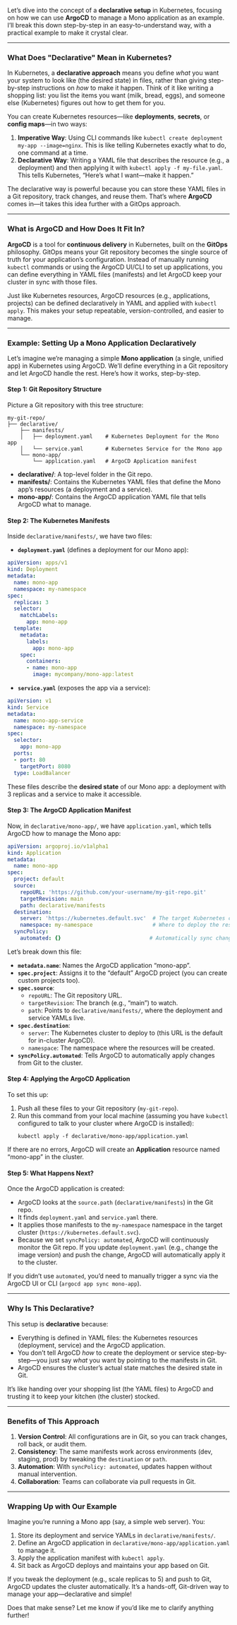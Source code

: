 
Let’s dive into the concept of a **declarative setup** in Kubernetes, focusing on how we can use **ArgoCD** to manage a Mono application as an example. I’ll break this down step-by-step in an easy-to-understand way, with a practical example to make it crystal clear.

---

### What Does "Declarative" Mean in Kubernetes?

In Kubernetes, a **declarative approach** means you define *what* you want your system to look like (the desired state) in files, rather than giving step-by-step instructions on *how* to make it happen. Think of it like writing a shopping list: you list the items you want (milk, bread, eggs), and someone else (Kubernetes) figures out how to get them for you.

You can create Kubernetes resources—like **deployments**, **secrets**, or **config maps**—in two ways:
1. **Imperative Way**: Using CLI commands like `kubectl create deployment my-app --image=nginx`. This is like telling Kubernetes exactly what to do, one command at a time.
2. **Declarative Way**: Writing a YAML file that describes the resource (e.g., a deployment) and then applying it with `kubectl apply -f my-file.yaml`. This tells Kubernetes, “Here’s what I want—make it happen.”

The declarative way is powerful because you can store these YAML files in a Git repository, track changes, and reuse them. That’s where **ArgoCD** comes in—it takes this idea further with a GitOps approach.

---

### What is ArgoCD and How Does It Fit In?

**ArgoCD** is a tool for **continuous delivery** in Kubernetes, built on the **GitOps** philosophy. GitOps means your Git repository becomes the single source of truth for your application’s configuration. Instead of manually running `kubectl` commands or using the ArgoCD UI/CLI to set up applications, you can define everything in YAML files (manifests) and let ArgoCD keep your cluster in sync with those files.

Just like Kubernetes resources, ArgoCD resources (e.g., applications, projects) can be defined declaratively in YAML and applied with `kubectl apply`. This makes your setup repeatable, version-controlled, and easier to manage.

---

### Example: Setting Up a Mono Application Declaratively

Let’s imagine we’re managing a simple **Mono application** (a single, unified app) in Kubernetes using ArgoCD. We’ll define everything in a Git repository and let ArgoCD handle the rest. Here’s how it works, step-by-step.

#### Step 1: Git Repository Structure

Picture a Git repository with this tree structure:

```
my-git-repo/
├── declarative/
    ├── manifests/
    │   ├── deployment.yaml    # Kubernetes Deployment for the Mono app
    │   └── service.yaml       # Kubernetes Service for the Mono app
    └── mono-app/
        └── application.yaml   # ArgoCD Application manifest
```

- **declarative/**: A top-level folder in the Git repo.
- **manifests/**: Contains the Kubernetes YAML files that define the Mono app’s resources (a deployment and a service).
- **mono-app/**: Contains the ArgoCD application YAML file that tells ArgoCD what to manage.

#### Step 2: The Kubernetes Manifests

Inside `declarative/manifests/`, we have two files:

- **`deployment.yaml`** (defines a deployment for our Mono app):
```yaml
apiVersion: apps/v1
kind: Deployment
metadata:
  name: mono-app
  namespace: my-namespace
spec:
  replicas: 3
  selector:
    matchLabels:
      app: mono-app
  template:
    metadata:
      labels:
        app: mono-app
    spec:
      containers:
      - name: mono-app
        image: mycompany/mono-app:latest
```

- **`service.yaml`** (exposes the app via a service):
```yaml
apiVersion: v1
kind: Service
metadata:
  name: mono-app-service
  namespace: my-namespace
spec:
  selector:
    app: mono-app
  ports:
  - port: 80
    targetPort: 8080
  type: LoadBalancer
```

These files describe the **desired state** of our Mono app: a deployment with 3 replicas and a service to make it accessible.

#### Step 3: The ArgoCD Application Manifest

Now, in `declarative/mono-app/`, we have `application.yaml`, which tells ArgoCD how to manage the Mono app:

```yaml
apiVersion: argoproj.io/v1alpha1
kind: Application
metadata:
  name: mono-app
spec:
  project: default
  source:
    repoURL: 'https://github.com/your-username/my-git-repo.git'
    targetRevision: main
    path: declarative/manifests
  destination:
    server: 'https://kubernetes.default.svc'  # The target Kubernetes cluster
    namespace: my-namespace                   # Where to deploy the resources
  syncPolicy:
    automated: {}                            # Automatically sync changes
```

Let’s break down this file:
- **`metadata.name`**: Names the ArgoCD application “mono-app”.
- **`spec.project`**: Assigns it to the “default” ArgoCD project (you can create custom projects too).
- **`spec.source`**:
  - `repoURL`: The Git repository URL.
  - `targetRevision`: The branch (e.g., “main”) to watch.
  - `path`: Points to `declarative/manifests/`, where the deployment and service YAMLs live.
- **`spec.destination`**:
  - `server`: The Kubernetes cluster to deploy to (this URL is the default for in-cluster ArgoCD).
  - `namespace`: The namespace where the resources will be created.
- **`syncPolicy.automated`**: Tells ArgoCD to automatically apply changes from Git to the cluster.

#### Step 4: Applying the ArgoCD Application

To set this up:
1. Push all these files to your Git repository (`my-git-repo`).
2. Run this command from your local machine (assuming you have `kubectl` configured to talk to your cluster where ArgoCD is installed):
   ```
   kubectl apply -f declarative/mono-app/application.yaml
   ```

If there are no errors, ArgoCD will create an **Application** resource named “mono-app” in the cluster.

#### Step 5: What Happens Next?

Once the ArgoCD application is created:
- ArgoCD looks at the `source.path` (`declarative/manifests`) in the Git repo.
- It finds `deployment.yaml` and `service.yaml` there.
- It applies those manifests to the `my-namespace` namespace in the target cluster (`https://kubernetes.default.svc`).
- Because we set `syncPolicy: automated`, ArgoCD will continuously monitor the Git repo. If you update `deployment.yaml` (e.g., change the image version) and push the change, ArgoCD will automatically apply it to the cluster.

If you didn’t use `automated`, you’d need to manually trigger a sync via the ArgoCD UI or CLI (`argocd app sync mono-app`).

---

### Why Is This Declarative?

This setup is **declarative** because:
- Everything is defined in YAML files: the Kubernetes resources (deployment, service) and the ArgoCD application.
- You don’t tell ArgoCD *how* to create the deployment or service step-by-step—you just say *what* you want by pointing to the manifests in Git.
- ArgoCD ensures the cluster’s actual state matches the desired state in Git.

It’s like handing over your shopping list (the YAML files) to ArgoCD and trusting it to keep your kitchen (the cluster) stocked.

---

### Benefits of This Approach

1. **Version Control**: All configurations are in Git, so you can track changes, roll back, or audit them.
2. **Consistency**: The same manifests work across environments (dev, staging, prod) by tweaking the `destination` or `path`.
3. **Automation**: With `syncPolicy: automated`, updates happen without manual intervention.
4. **Collaboration**: Teams can collaborate via pull requests in Git.

---

### Wrapping Up with Our Example

Imagine you’re running a Mono app (say, a simple web server). You:
1. Store its deployment and service YAMLs in `declarative/manifests/`.
2. Define an ArgoCD application in `declarative/mono-app/application.yaml` to manage it.
3. Apply the application manifest with `kubectl apply`.
4. Sit back as ArgoCD deploys and maintains your app based on Git.

If you tweak the deployment (e.g., scale replicas to 5) and push to Git, ArgoCD updates the cluster automatically. It’s a hands-off, Git-driven way to manage your app—declarative and simple!

Does that make sense? Let me know if you’d like me to clarify anything further!
